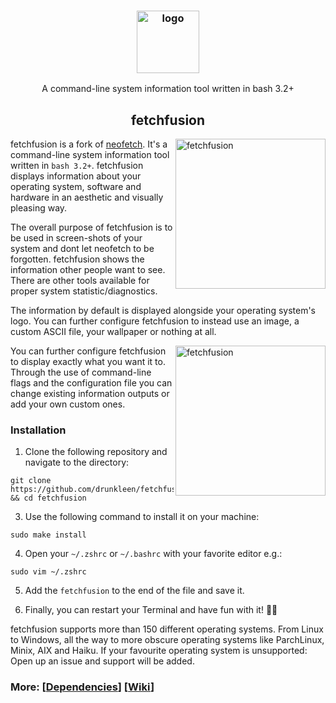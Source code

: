 <h3 align="center"><img src="https://i.imgur.com/UZ6n2o3.png" alt="logo" height="100px"></h3>
<p align="center">A command-line system information tool written in bash 3.2+</p>


<h2 align="center">fetchfusion</h2>


<img src="https://i.imgur.com/GFmC5Ad.png" alt="fetchfusion" align="right" height="240px">

fetchfusion is a fork of [neofetch](https://github.com/dylanaraps/neofetch). It's a command-line system information tool written in `bash 3.2+`. fetchfusion displays information about your operating system, software and hardware in an aesthetic and visually pleasing way.

The overall purpose of fetchfusion is to be used in screen-shots of your system and dont let neofetch to be forgotten. fetchfusion shows the information other people want to see. There are other tools available for proper system statistic/diagnostics.

The information by default is displayed alongside your operating system's logo. You can further configure fetchfusion to instead use an image, a custom ASCII file, your wallpaper or nothing at all.

<img src="https://i.imgur.com/skI7Ntr.png" alt="fetchfusion" align="right" height="240px">

You can further configure fetchfusion to display exactly what you want it to. Through the use of command-line flags and the configuration file you can change existing information outputs or add your own custom ones.

### Installation

1. Clone the following repository and navigate to the directory:
```
git clone https://github.com/drunkleen/fetchfusion.git && cd fetchfusion
```
3. Use the following command to install it on your machine:
```
sudo make install
```
4. Open your ```~/.zshrc``` or ```~/.bashrc``` with your favorite editor e.g.:
```
sudo vim ~/.zshrc
```
5. Add the ```fetchfusion``` to the end of the file and save it.

6. Finally, you can restart your Terminal and have fun with it! 🚀💧


fetchfusion supports more than 150 different operating systems. From Linux to Windows, all the way to more obscure operating systems like ParchLinux, Minix, AIX and Haiku. If your favourite operating system is unsupported: Open up an issue and support will be added.


### More: \[[Dependencies](https://github.com/dylanaraps/fetchfusion/wiki/Dependencies)\] \[[Wiki](https://github.com/dylanaraps/fetchfusion/wiki)\]
